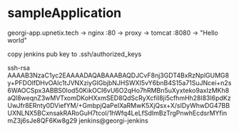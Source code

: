 # sampleApplication
georgi-app.upnetix.tech  -> nginx :80 -> proxy -> tomcat :8080 -> "Hello world"

copy jenkins pub key to .ssh/authorized_keys 

ssh-rsa AAAAB3NzaC1yc2EAAAADAQABAAABAQDJCvF8nj3GDT4BxRzNplGUMG8y+PFDOlfDHvOAlc1tJVNXziyGIGbjbNJHSWXI5vY6bnB4S15a71SuJNcei+n2s6WAOCSpx3ABBS0Iod50KikOCI6vU6O2qHo7hRMBn5uXyxteko9axIzMKh8aQl8weqnZ3wMVTxomDKoHXxmSED8QdScRyXcfiI8ji5cfhmHh28l83I6pdKzUwJfr8ERnty0DViefYM/+GmbpjQaPeIXaRMwK5XjQsx+X/sIDyWhwDG47BBUXNLNX5BCxnsakRARoGuH7tcoI/1hWfq4LeLfSdImBzTrgPnwhEcdsrMYfinmZ3j6sJe8QF6Kw8g29 jenkins@georgi-jenkins

